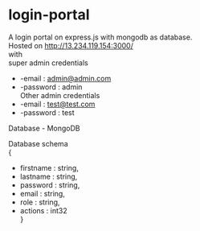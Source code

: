 # login-portal
A login portal on express.js with mongodb as database.<br />
Hosted on http://13.234.119.154:3000/<br />
with <br />
super admin credentials<br />
  +  -email : admin@admin.com<br />
  +  -password : admin<br />
Other admin credentials<br />
  +  -email : test@test.com<br />
  +  -password : test<br />

Database - MongoDB<br />

Database schema <br />
{<br />
  +  firstname : string,<br />
  +  lastname : string,<br />
  +  password : string,<br />
  +  email : string,<br />
  +  role : string,<br />
  +  actions : int32<br />
}<br />

